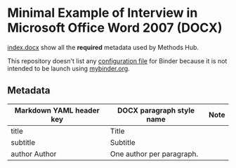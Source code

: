 # Minimal Example of Interview in Microsoft Office Word 2007 (DOCX)

[index.docx](index.docx) show all the **required** metadata used by Methods Hub.

This repository doesn't list any [configuration file](https://mybinder.readthedocs.io/en/latest/using/config_files.html) for Binder because it is not intended to be launch using [mybinder.org](https://mybinder.org).

## Metadata

| Markdown YAML header key | DOCX paragraph style name | Note                       |
| ------------------------ | ------------------------- | -------------------------- |
| title                    | Title                     |                            |
| subtitle                 | Subtitle                  |                            |
| author                    Author                     | One author per paragraph.  |